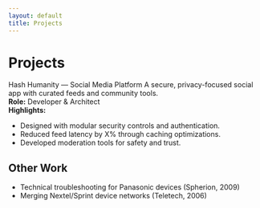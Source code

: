 ```yaml
---
layout: default
title: Projects
---
```


# Projects

Hash Humanity — Social Media Platform
A secure, privacy-focused social app with curated feeds and community tools.  
**Role:** Developer & Architect  
**Highlights:**  
- Designed with modular security controls and authentication.  
- Reduced feed latency by X% through caching optimizations.  
- Developed moderation tools for safety and trust.  
  


## Other Work
- Technical troubleshooting for Panasonic devices (Spherion, 2009)  
- Merging Nextel/Sprint device networks (Teletech, 2006)
